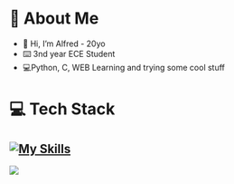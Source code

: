# 💫 About Me
* 👋 Hi, I’m Alfred - 20yo
* ⌨️ 3nd year ECE Student
* 💻Python, C, WEB
Learning and trying some cool stuff

# 💻 Tech Stack
[![My Skills](https://skillicons.dev/icons?i=python,html,css,js,vue,tailwind,php,mysql&perline=5)](https://skillicons.dev)
---
[![](https://visitcount.itsvg.in/api?id=Alfred0404&icon=0&color=0)](https://visitcount.itsvg.in)
